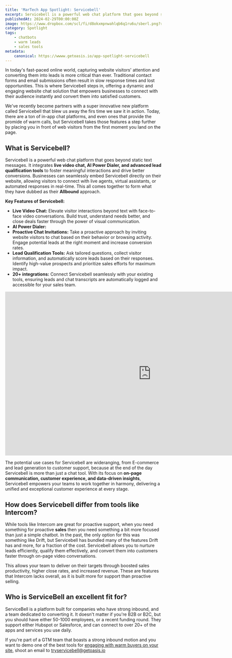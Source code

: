```yaml
---
title: 'MarTech App Spotlight: Servicebell'
excerpt: Servicebell is a powerful web chat platform that goes beyond static text messages
publishedAt: 2024-02-29T00:00:00Z
image: https://www.dropbox.com/scl/fi/d8okxmpnwahlqb6q1ru6u/sberl.png?rlkey=glggg2m82rz7isif61j0vzna1&dl=1
category: Spotlight
tags: 
    - chatbots
    - warm leads
    - sales tools
metadata:
    canonical: https://wwww.getoasis.io/app-spotlight-servicebell
---
```


In today's fast-paced online world, capturing website visitors' attention and converting them into leads is more critical than ever. Traditional contact forms and email submissions often result in slow response times and lost opportunities. This is where Servicebell steps in, offering a dynamic and engaging website chat solution that empowers businesses to connect with their audience instantly and convert them into satisfied customers.

We've recently become partners with a super innovative new platform called Servicebell that blew us away the firs time we saw it in action. Today, there are a ton of in-app chat platforms, and even ones that provide the promide of warm calls, but Servicebell takes those features a step further by placing you in front of web visitors from the first moment you land on the page. 

## What is Servicebell?

Servicebell is a powerful web chat platform that goes beyond static text messages. It integrates **live video chat, AI Power Dialer, and advanced lead qualification tools** to foster meaningful interactions and drive better conversions. Businesses can seamlessly embed Servicebell directly on their website, allowing visitors to connect with live agents, virtual assistants, or automated responses in real-time. This all comes together to form what they have dubbed as their **Allbound** approach.

**Key Features of Servicebell:**

- **Live Video Chat:** Elevate visitor interactions beyond text with face-to-face video conversations. Build trust, understand needs better, and close deals faster through the power of visual communication.
- **AI Power Dialer:**
- **Proactive Chat Invitations:** Take a proactive approach by inviting website visitors to chat based on their behavior or browsing activity. Engage potential leads at the right moment and increase conversion rates.
- **Lead Qualification Tools:** Ask tailored questions, collect visitor information, and automatically score leads based on their responses. Identify high-value prospects and prioritize sales efforts for maximum impact.
- **20+ integrations:** Connect Servicebell seamlessly with your existing tools, ensuring leads and chat transcripts are automatically logged and accessible for your sales team.

<iframe width="940" height="528" src="https://www.youtube.com/embed/ZkO-qnIGwKw" title="ServiceBell: Live chat reimagined with video chat" frameborder="0" allow="accelerometer; autoplay; clipboard-write; encrypted-media; gyroscope; picture-in-picture; web-share" allowfullscreen></iframe>

The potential use cases for Servicebell are wideranging, from E-commerce and lead generation to customer support, because at the end of the day Servicebell is more than just a chat tool. With its focus on **on-page communication, customer experience, and data-driven insights**, Servicebell empowers your teams to work together in harmony, delivering a unified and exceptional customer experience at every stage.

## How does Servicebell differ from tools like Intercom?

While tools like Intercom are great for proactive support, when you need something for proactive **sales** then you need something a bit more focused than just a simple chatbot. In the past, the only option for this was something like Drift, but Servicebell has bundled many of the features Drift has and more, for a fraction of the cost. Servicebell allows you to nurture leads efficiently, qualify them effectively, and convert them into customers faster through on-page video conversations. 

This allows your team to deliver on their targets through boosted sales productivity, higher close rates, and increased revenue. These are features that Intercom lacks overall, as it is built more for support than proactive selling. 

## Who is ServiceBell an excellent fit for?

ServiceBell is a platform built for companies who have strong inbound, and a team dedicated to converting it. It doesn't matter if you're B2B or B2C, but you should have either 50-1000 employees, or a recent funding round. They support either Hubspot or Salesforce, and can connect to over 20+ of the apps and services you use daily. 

If you're part of a GTM team that boasts a strong inbound motion and you want to demo one of the best tools for [engaging with warm buyers on your site](https://www.servicebell.com/inbound-sales), shoot an email to [tryservicebell@getoasis.io](mailto:tryservicebell@getoasis.io)